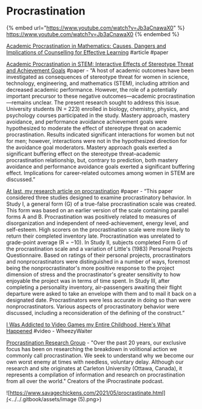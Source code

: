 # Procrastination

{% embed url="https://www.youtube.com/watch?v=Jb3aCnawaX0" %}
https://www.youtube.com/watch?v=Jb3aCnawaX0
{% endembed %}

[Academic Procrastination in Mathematics: Causes, Dangers and Implications of Counselling for Effective Learning](https://files.eric.ed.gov/fulltext/EJ1066019.pdf) #article #paper

[Academic Procrastination in STEM: Interactive Effects of Stereotype Threat and Achievement Goals](https://onlinelibrary.wiley.com/doi/full/10.1002/j.2161-0045.2014.00076.x) #paper - “A host of academic outcomes have been investigated as consequences of stereotype threat for women in science, technology, engineering, and mathematics (STEM), including attrition and decreased academic performance. However, the role of a potentially important precursor to these negative outcomes—academic procrastination—remains unclear. The present research sought to address this issue. University students (N = 223) enrolled in biology, chemistry, physics, and psychology courses participated in the study. Mastery approach, mastery avoidance, and performance avoidance achievement goals were hypothesized to moderate the effect of stereotype threat on academic procrastination. Results indicated significant interactions for women but not for men; however, interactions were not in the hypothesized direction for the avoidance goal moderators. Mastery approach goals exerted a significant buffering effect on the stereotype threat–academic procrastination relationship, but, contrary to prediction, both mastery avoidance and performance avoidance goals exerted a significant buffering effect. Implications for career‐related outcomes among women in STEM are discussed.”

[At last, my research article on procrastination](https://www.sciencedirect.com/science/article/pii/0092656686901273) #paper - “This paper considered three studies designed to examine procrastinatory behavior. In Study I, a general form (G) of a true-false procrastination scale was created. This form was based on an earlier version of the scale containing parallel forms A and B. Procrastination was positively related to measures of disorganization and independent of need-achievement, energy level, and self-esteem. High scorers on the procrastination scale were more likely to return their completed inventory late. Procrastination was unrelated to grade-point average (R = −10). In Study II, subjects completed Form G of the procrastination scale and a variation of Little's (1983) Personal Projects Questionnaire. Based on ratings of their personal projects, procrastinators and nonprocrastinators were distinguished in a number of ways, foremost being the nonprocrastinator's more positive response to the project dimension of stress and the procrastinator's greater sensitivity to how enjoyable the project was in terms of time spent. In Study III, after completing a personality inventory, air-passengers awaiting their flight departure were asked to take an envelope with them and to mail it back on a designated date. Procrastinators were less accurate in doing so than were nonprocrastinators. Various aspects of procrastinatory behavior were discussed, including a reconsideration of the defining of the construct.”

[I Was Addicted to Video Games my Entire Childhood, Here's What Happened](https://www.youtube.com/watch?v=dlclHYv9BI0) #video - WheezyWaiter

[Procrastination Research Group](https://www.procrastination.ca) - "Over the past 20 years, our exclusive focus has been on researching the breakdown in volitional action we commonly call procrastination. We seek to understand why we become our own worst enemy at times with needless, voluntary delay. Although our research and site originates at Carleton University (Ottawa, Canada), it represents a compilation of information and research on procrastination from all over the world." Creators of the iProcrastinate podcast.

![https://www.savagechickens.com/2021/05/procrastinate.html](<../../.gitbook/assets/image (5).png>)
